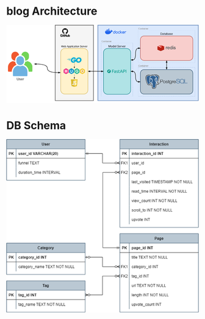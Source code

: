 # blog Architecture
![image](./images/architecture.png)

# DB Schema
![image](./images/db_schema.png)

